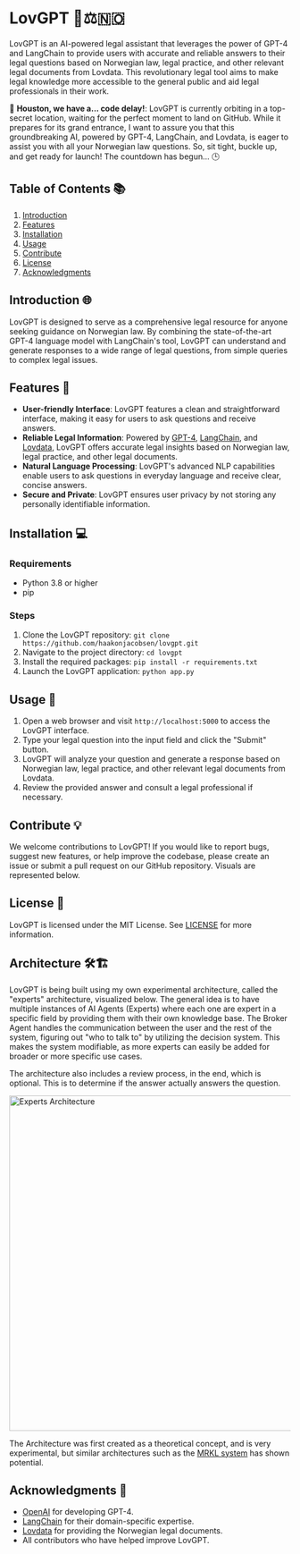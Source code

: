 # LovGPT 🤖⚖️🇳🇴
LovGPT is an AI-powered legal assistant that leverages the power of GPT-4 and LangChain to provide users with accurate and reliable answers to their legal questions based on Norwegian law, legal practice, and other relevant legal documents from Lovdata. This revolutionary legal tool aims to make legal knowledge more accessible to the general public and aid legal professionals in their work.

🚀 **Houston, we have a... code delay!**: LovGPT is currently orbiting in a top-secret location, waiting for the perfect moment to land on GitHub. While it prepares for its grand entrance, I want to assure you that this groundbreaking AI, powered by GPT-4, LangChain, and Lovdata, is eager to assist you with all your Norwegian law questions. So, sit tight, buckle up, and get ready for launch! The countdown has begun... 🕒

## Table of Contents 📚

1. [Introduction](#introduction-🌐)
2. [Features](#features-🔎)
3. [Installation](#installation-💻)
4. [Usage](#usage-📝)
5. [Contribute](#contribute-💡)
6. [License](#license-📄)
7. [Acknowledgments](#acknowledgments-🙏)
## Introduction 🌐

LovGPT is designed to serve as a comprehensive legal resource for anyone seeking guidance on Norwegian law. By combining the state-of-the-art GPT-4 language model with LangChain's tool, LovGPT can understand and generate responses to a wide range of legal questions, from simple queries to complex legal issues.

## Features 🔎

- **User-friendly Interface**: LovGPT features a clean and straightforward interface, making it easy for users to ask questions and receive answers.
- **Reliable Legal Information**: Powered by [GPT-4](https://www.openai.com/gpt-4/), [LangChain](https://python.langchain.com/en/latest/index.html), and [Lovdata](https://lovdata.no/), LovGPT offers accurate legal insights based on Norwegian law, legal practice, and other legal documents.
- **Natural Language Processing**: LovGPT's advanced NLP capabilities enable users to ask questions in everyday language and receive clear, concise answers.
- **Secure and Private**: LovGPT ensures user privacy by not storing any personally identifiable information.

## Installation 💻

### Requirements

- Python 3.8 or higher
- pip

### Steps

1. Clone the LovGPT repository:
   `git clone https://github.com/haakonjacobsen/lovgpt.git`
2. Navigate to the project directory:
   `cd lovgpt`
3. Install the required packages:
   `pip install -r requirements.txt`
4. Launch the LovGPT application:
   `python app.py`

## Usage 📝

1. Open a web browser and visit `http://localhost:5000` to access the LovGPT interface.
2. Type your legal question into the input field and click the "Submit" button.
3. LovGPT will analyze your question and generate a response based on Norwegian law, legal practice, and other relevant legal documents from Lovdata.
4. Review the provided answer and consult a legal professional if necessary.

## Contribute 💡

We welcome contributions to LovGPT! If you would like to report bugs, suggest new features, or help improve the codebase, please create an issue or submit a pull request on our GitHub repository. Visuals are represented below. 

## License 📄

LovGPT is licensed under the MIT License. See [LICENSE](LICENSE) for more information.

## Architecture 🛠️🏗️
LovGPT is being built using my own experimental architecture, called the "experts" architecture, visualized below. The general idea is to have multiple instances of AI Agents (Experts) where each one are expert in a specific field by providing them with their own knowledge base. The Broker Agent handles the communication between the user and the rest of the system, figuring out "who to talk to" by utilizing the decision system. This makes the system modifiable, as more experts can easily be added for broader or more specific use cases.

The architecture also includes a review process, in the end, which is optional. This is to determine if the answer actually answers the question. 

<img src="https://github.com/haakonjacobsen/LovGPT/assets/15661593/34873054-db75-4e15-a1e4-a1bfe0fee720" width="600" title="Experts Architecture">

The Architecture was first created as a theoretical concept, and is very experimental, but similar architectures such as the [MRKL system](https://arxiv.org/pdf/2205.00445.pdf) has shown potential.


## Acknowledgments 🙏

- [OpenAI](https://www.openai.com/) for developing GPT-4.
- [LangChain](https://www.langchain.com/) for their domain-specific expertise.
- [Lovdata](https://lovdata.no/) for providing the Norwegian legal documents.
- All contributors who have helped improve LovGPT.
